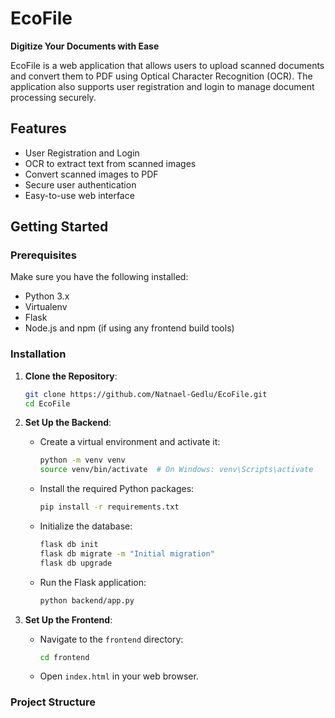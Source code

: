 # EcoFile

**Digitize Your Documents with Ease**

EcoFile is a web application that allows users to upload scanned documents and convert them to PDF using Optical Character Recognition (OCR). The application also supports user registration and login to manage document processing securely.

## Features

- User Registration and Login
- OCR to extract text from scanned images
- Convert scanned images to PDF
- Secure user authentication
- Easy-to-use web interface

## Getting Started

### Prerequisites

Make sure you have the following installed:

- Python 3.x
- Virtualenv
- Flask
- Node.js and npm (if using any frontend build tools)

### Installation

1. **Clone the Repository**:
    ```bash
    git clone https://github.com/Natnael-Gedlu/EcoFile.git
    cd EcoFile
    ```

2. **Set Up the Backend**:

    - Create a virtual environment and activate it:
        ```bash
        python -m venv venv
        source venv/bin/activate  # On Windows: venv\Scripts\activate
        ```

    - Install the required Python packages:
        ```bash
        pip install -r requirements.txt
        ```

    - Initialize the database:
        ```bash
        flask db init
        flask db migrate -m "Initial migration"
        flask db upgrade
        ```

    - Run the Flask application:
        ```bash
        python backend/app.py
        ```

3. **Set Up the Frontend**:

    - Navigate to the `frontend` directory:
        ```bash
        cd frontend
        ```

    - Open `index.html` in your web browser.

### Project Structure

